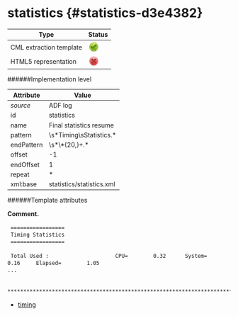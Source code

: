 # statistics {#statistics-d3e4382}


| Type                                                                                                                                                | Status                                                                                                                                              |
|----|----|
| CML extraction template                                                                                                                             | ![](/imgs/Total.png)                                                                                                                                |
| HTML5 representation                                                                                                                                | ![](/imgs/None.png)                                                                                                                                 |

######Implementation level

| Attribute                                                                                                                                           | Value                                                                                                                                               |
|----|----|
| *source*                                                                                                                                            | ADF log                                                                                                                                             |
| id                                                                                                                                                  | statistics                                                                                                                                          |
| name                                                                                                                                                | Final statistics resume                                                                                                                             |
| pattern                                                                                                                                             | \\s\*Timing\\sStatistics.\*                                                                                                                         |
| endPattern                                                                                                                                          | \\s\*\\\*{20,}+.\*                                                                                                                                  |
| offset                                                                                                                                              | -1                                                                                                                                                  |
| endOffset                                                                                                                                           | 1                                                                                                                                                   |
| repeat                                                                                                                                              | \*                                                                                                                                                  |
| xml:base                                                                                                                                            | statistics/statistics.xml                                                                                                                           |

######Template attributes

**Comment.**

     =================
     Timing Statistics
     =================

     Total Used :                     CPU=        0.32      System=        0.16     Elapsed=        1.05
    ...

     ***************************************************************************************************
        

-   [timing](/out/md/cml/adf_log/timing-d3e4389.md)


